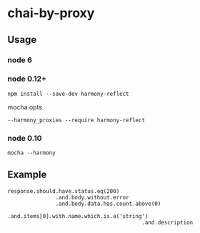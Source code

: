 # chai-by-proxy

## Usage
### node 6


### node 0.12+
`npm install --save-dev harmony-reflect`

mocha.opts

`--harmony_proxies --require harmony-reflect`

### node 0.10
```
mocha --harmony
```

## Example
```
response.should.have.status.eq(200)
               .and.body.without.error
               .and.body.data.has.count.above(0)
                             .and.items[0].with.name.which.is.a('string')
                                          .and.description
```
